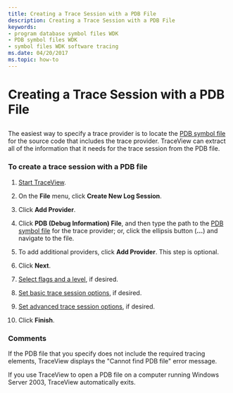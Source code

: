 ```yaml
---
title: Creating a Trace Session with a PDB File
description: Creating a Trace Session with a PDB File
keywords:
- program database symbol files WDK
- PDB symbol files WDK
- symbol files WDK software tracing
ms.date: 04/20/2017
ms.topic: how-to
---
```


# Creating a Trace Session with a PDB File


## <span id="ddk_create_a_trace_session_with_a_pdb_file_tools"></span><span id="DDK_CREATE_A_TRACE_SESSION_WITH_A_PDB_FILE_TOOLS"></span>


The easiest way to specify a trace provider is to locate the [PDB symbol file](pdb-symbol-files.md) for the source code that includes the trace provider. TraceView can extract all of the information that it needs for the trace session from the PDB file.

### <span id="to_create_a_trace_session_with_a_pdb_file"></span><span id="TO_CREATE_A_TRACE_SESSION_WITH_A_PDB_FILE"></span>To create a trace session with a PDB file

1.  [Start TraceView](starting-and-exiting-traceview.md).

2.  On the **File** menu, click **Create New Log Session**.

3.  Click **Add Provider**.

4.  Click **PDB (Debug Information) File**, and then type the path to the [PDB symbol file](pdb-symbol-files.md) for the trace provider; or, click the ellipsis button (**...**) and navigate to the file.

5.  To add additional providers, click **Add Provider**. This step is optional.

6.  Click **Next**.

7.  [Select flags and a level](selecting-flags-and-levels.md), if desired.

8.  [Set basic trace session options](setting-basic-trace-session-options.md), if desired.

9.  [Set advanced trace session options](setting-advanced-trace-session-options.md), if desired.

10. Click **Finish**.

### <span id="comments"></span><span id="COMMENTS"></span>Comments

If the PDB file that you specify does not include the required tracing elements, TraceView displays the "Cannot find PDB file" error message.

If you use TraceView to open a PDB file on a computer running Windows Server 2003, TraceView automatically exits.

 





